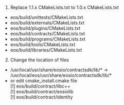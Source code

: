 1. Replace 1.1.x CMakeLists.txt to 1.0.x CMakeLists.txt
  - eos/build/unittests/CMakeLists.txt
  - eos/build/externals/CMakeLists.txt
  - eos/build/plugins/CMakeLists.txt
  - eos/build/contracts/CMakeLists.txt
  - eos/build/programs/CMakeLists.txt
  - eos/build/tools/CMakeLists.txt
  - eos/build/libraries/CMakeLists.txt

2. Change the location of files
  - /usr/local/usr/share/eosio/contractsdk/lib/* -> /usr/local/eos/usr/share/eosio/contractsdk/lib/*
  - or edit cmake_install.cmake file  
    [!] eos/build/contract/libc++  
    [!] eos/build/contract/eosiolib  
    [!] eos/build/contract/identity  
